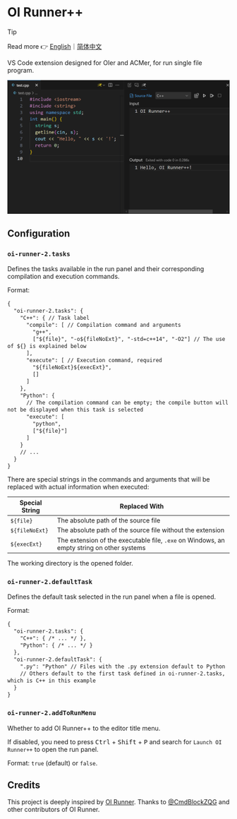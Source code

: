 # OI Runner++

> [!TIP]
>
> Read more 👉 [English](https://oi-runner-2.by-ts.top/en/)｜[简体中文](https://oi-runner-2.by-ts.top/zh-cn/)

VS Code extension designed for OIer and ACMer, for run single file program.

![](./docs/public/assets/guide/preview.png)

## Configuration

<!-- #region config -->

### `oi-runner-2.tasks`

Defines the tasks available in the run panel and their corresponding compilation and execution commands.

Format:

```jsonc
{
  "oi-runner-2.tasks": {
    "C++": { // Task label
      "compile": [ // Compilation command and arguments
        "g++",
        ["${file}", "-o${fileNoExt}", "-std=c++14", "-O2"] // The use of ${} is explained below
      ],
      "execute": [ // Execution command, required
        "${fileNoExt}${execExt}",
        []
      ]
    },
    "Python": {
      // The compilation command can be empty; the compile button will not be displayed when this task is selected
      "execute": [
        "python",
        ["${file}"]
      ]
    }
    // ...
  }
}
```

There are special strings in the commands and arguments that will be replaced with actual information when executed:

| Special String | Replaced With |
| --- | --- |
| `${file}` | The absolute path of the source file |
| `${fileNoExt}` | The absolute path of the source file without the extension |
| `${execExt}` | The extension of the executable file, `.exe` on Windows, an empty string on other systems |

The working directory is the opened folder.

### `oi-runner-2.defaultTask`

Defines the default task selected in the run panel when a file is opened.

Format:

```jsonc
{
  "oi-runner-2.tasks": {
    "C++": { /* ... */ },
    "Python": { /* ... */ }
  },
  "oi-runner-2.defaultTask": {
    ".py": "Python" // Files with the .py extension default to Python
    // Others default to the first task defined in oi-runner-2.tasks, which is C++ in this example
  }
}
```

### `oi-runner-2.addToRunMenu`

Whether to add OI Runner++ to the editor title menu.

If disabled, you need to press <kbd>Ctrl</kbd> + <kbd>Shift</kbd> + <kbd>P</kbd> and search for `Launch OI Runner++` to open the run panel.

Format: `true` (default) or `false`.

<!-- #endregion config -->

## Credits

This project is deeply inspired by [OI Runner](https://github.com/CmdBlockZQG/oi-runner). Thanks to [@CmdBlockZQG](https://github.com/CmdBlockZQG) and other contributors of OI Runner.
